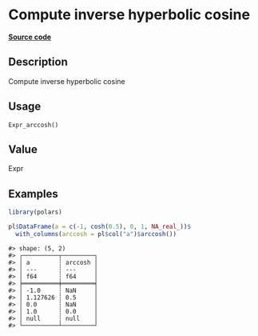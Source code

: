 

# Compute inverse hyperbolic cosine

[**Source code**](https://github.com/pola-rs/r-polars/tree/d562252dbb77de7e06ca3e6150d74a2c709763bc/R/after-wrappers.R#L20)

## Description

Compute inverse hyperbolic cosine

## Usage

<pre><code class='language-R'>Expr_arccosh()
</code></pre>

## Value

Expr

## Examples

``` r
library(polars)

pl$DataFrame(a = c(-1, cosh(0.5), 0, 1, NA_real_))$
  with_columns(arccosh = pl$col("a")$arccosh())
```

    #> shape: (5, 2)
    #> ┌──────────┬─────────┐
    #> │ a        ┆ arccosh │
    #> │ ---      ┆ ---     │
    #> │ f64      ┆ f64     │
    #> ╞══════════╪═════════╡
    #> │ -1.0     ┆ NaN     │
    #> │ 1.127626 ┆ 0.5     │
    #> │ 0.0      ┆ NaN     │
    #> │ 1.0      ┆ 0.0     │
    #> │ null     ┆ null    │
    #> └──────────┴─────────┘
